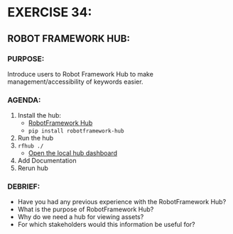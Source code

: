 # EXERCISE 34:
## ROBOT FRAMEWORK HUB:
### PURPOSE:
Introduce users to Robot Framework Hub to make management/accessibility of keywords easier.

### AGENDA:
1. Install the hub:
   - [RobotFramework Hub](https://github.com/boakley/robotframework-hub)
   - ```pip install robotframework-hub```
2. Run the hub
3. ```rfhub ./```
   - [Open the local hub dashboard](http://127.0.0.1:7070/dashboard/)
4. Add Documentation
5. Rerun hub

### DEBRIEF:
- Have you had any previous experience with the RobotFramework Hub?
- What is the purpose of RobotFramework Hub?
- Why do we need a hub for viewing assets?
- For which stakeholders would this information be useful for?
